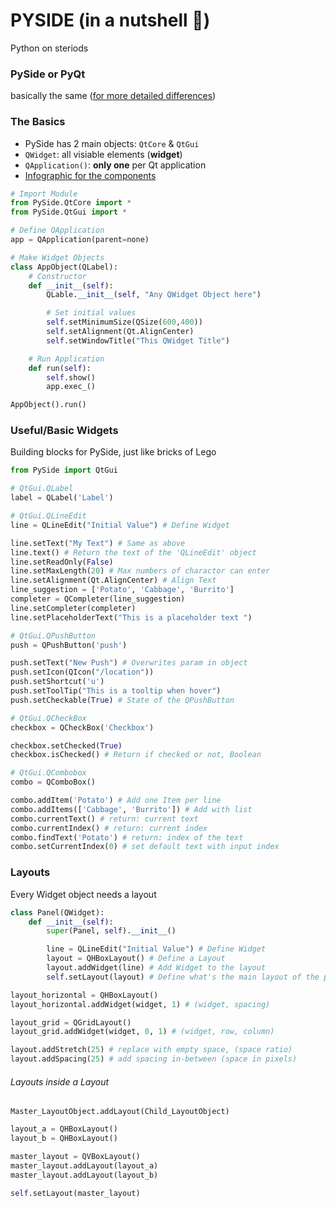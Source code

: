 # PYSIDE (in a nutshell :chestnut:)
Python on steriods

### PySide or PyQt
basically the same ([for more detailed differences](https://wiki.qt.io/Differences_Between_PySide_and_PyQt))

### The Basics
- PySide has 2 main objects: `QtCore` & `QtGui`
- `QWidget`: all visiable elements (**widget**)
- `QApplication()`: **only one** per Qt application
- [Infographic for the components](./pysideInfographic.md)

```python
# Import Module
from PySide.QtCore import *
from PySide.QtGui import *

# Define QApplication
app = QApplication(parent=none)

# Make Widget Objects
class AppObject(QLabel):
	# Constructor
	def __init__(self):
		QLable.__init__(self, "Any QWidget Object here")

		# Set initial values
		self.setMinimumSize(QSize(600,400))
		self.setAlignment(Qt.AlignCenter)
		self.setWindowTitle("This QWidget Title")

	# Run Application
	def run(self):
		self.show()
		app.exec_()

AppObject().run()
```

### Useful/Basic Widgets
Building blocks for PySide, just like bricks of Lego

```python
from PySide import QtGui

# QtGui.QLabel
label = QLabel('Label')

# QtGui.QLineEdit
line = QLineEdit("Initial Value") # Define Widget

line.setText("My Text") # Same as above
line.text() # Return the text of the 'QLineEdit' object
line.setReadOnly(False)
line.setMaxLength(20) # Max numbers of charactor can enter
line.setAlignment(Qt.AlignCenter) # Align Text
line_suggestion = ['Potato', 'Cabbage', 'Burrito']
completer = QCompleter(line_suggestion)
line.setCompleter(completer)
line.setPlaceholderText("This is a placeholder text ")

# QtGui.QPushButton
push = QPushButton('push')

push.setText("New Push") # Overwrites param in object
push.setIcon(QIcon("/location"))
push.setShortcut('u')
push.setToolTip("This is a tooltip when hover")
push.setCheckable(True) # State of the QPushButton

# QtGui.QCheckBox
checkbox = QCheckBox('Checkbox')

checkbox.setChecked(True)
checkbox.isChecked() # Return if checked or not, Boolean

# QtGui.QCombobox
combo = QComboBox()

combo.addItem('Potato') # Add one Item per line
combo.addItems(['Cabbage', 'Burrito']) # Add with list
combo.currentText() # return: current text
combo.currentIndex() # return: current index
combo.findText('Potato') # return: index of the text
combo.setCurrentIndex(0) # set default text with input index

```

### Layouts
Every Widget object needs a layout

```python
class Panel(QWidget):
    def __init__(self):
        super(Panel, self).__init__()

		line = QLineEdit("Initial Value") # Define Widget
		layout = QHBoxLayout() # Define a Layout
		layout.addWidget(line) # Add Widget to the layout
		self.setLayout(layout) # Define what's the main layout of the panel

layout_horizontal = QHBoxLayout()
layout_horizontal.addWidget(widget, 1) # (widget, spacing)

layout_grid = QGridLayout()
layout_grid.addWidget(widget, 0, 1) # (widget, row, column)

layout.addStretch(25) # replace with empty space, (space ratio)
layout.addSpacing(25) # add spacing in-between (space in pixels)
```

###### Layouts inside a Layout
`Master_LayoutObject.addLayout(Child_LayoutObject)`
```Python
layout_a = QHBoxLayout()
layout_b = QHBoxLayout()

master_layout = QVBoxLayout()
master_layout.addLayout(layout_a)
master_layout.addLayout(layout_b)

self.setLayout(master_layout)
```
